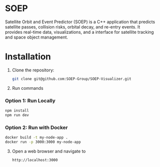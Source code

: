 # SOEP

Satellite Orbit and Event Predictor (SOEP) is a C++ application that predicts satellite passes, collision risks, orbital decay, and re-entry events. It provides real-time data, visualizations, and a interface for satellite tracking and space object management.

# Installation 

1. Clone the repository:
   ```bash
   git clone git@github.com:SOEP-Group/SOEP-Visualizer.git

2. Run commands

### Option 1: Run Locally
   ```bash
   npm install
   npm run dev 
   ```

### Option 2: Run with Docker
   ```bash
   docker build -t my-node-app .
   docker run -p 3000:3000 my-node-app
   ```
   
3. Open a web browser and navigate to
   ```bash
   http://localhost:3000
  